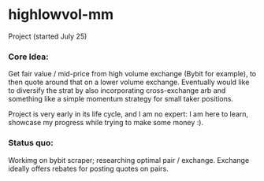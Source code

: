 # highlowvol-mm
Project (started July 25)

### Core Idea:

Get fair value / mid-price from high volume exchange (Bybit for example), to then quote around that on a lower volume exchange. Eventually would like to diversify the strat by also incorporating cross-exchange arb and something like a simple momentum strategy for small taker positions. 

Project is very early in its life cycle, and I am no expert: I am here to learn, showcase my progress while trying to make some money :).

### Status quo:
Workimg on bybit scraper; researching optimal pair / exchange. Exchange ideally offers rebates for posting quotes on pairs.

